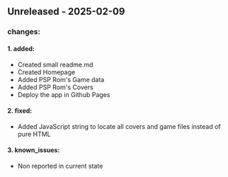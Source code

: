 ## Unreleased - 2025-02-09

### changes:

  #### 1. added:

- Created small readme.md 
- Created Homepage
- Added PSP Rom's Game data
- Added PSP Rom's Covers
- Deploy the app in Github Pages

 #### 2. fixed:

- Added JavaScript string to locate all covers and game files instead of pure HTML

 #### 3. known_issues:
    
- Non reported in current state

